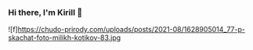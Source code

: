 ### Hi there, I'm Kirill 👋
![f]https://chudo-prirody.com/uploads/posts/2021-08/1628905014_77-p-skachat-foto-milikh-kotikov-83.jpg

